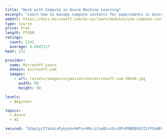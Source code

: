 ```yaml
---
title: "Work with Compute in Azure Machine Learning"
excerpt: "Learn how to manage compute contexts for experiments in Azure Machine Learning."
webUrl: https://docs.microsoft.com/en-us/learn/modules/use-compute-contexts-in-aml/
type: course
price: Free
length: PT45M
ratings:
  count: 1141
  average: 4.6687117
heat: 131

provider:
  name: Microsoft Learn
  domain: microsoft.com
  images:
    - url: /assets/images/organizations/microsoft.com-50x50.jpg
      width: 50
      height: 50

levels:
  - Beginner

topics:
  - Azure
  - AI

secured: "bIop2y/ITaVaixPykynk+kWTo+4MsiiZ+pOLvzE+zOPsPMBEBXd7ZztP5oWEGj5JubsxUPBRveneKrWaCnrnC+G/fAsuaEPhCUw+EU/dUW3GYAk4kp8mjD1/eRHi169s+42aKBLl92bioqGz6xkX0UvXvyLV/++tWmVXFQC0BLdri/JsP7JA2duPsu6RrdPU1d+pPyifpE3DT4KiDwLL68tzZvMVjerBzq8xnNwFHK7kQ/tDSI8pMMWsabWNlnkxo5UpkaYIzP8+vCXcnIHtJBXJ21edcbhj+piFcJaJ5RKRaNGbkBsBAKTkLAt+gUlNeayaH7a4wVpl1pyv4sW3hwVnxs1Y/n7rd1LDRGOHFer9NqX5F/FOlE56EzTfG7b7Ttv0NEUKyYRWYna6BTayCUb6NgNKs7p765XvehrIHk4=;C+UE9HoCnyC14+2NmGjvmQ=="
---
```


